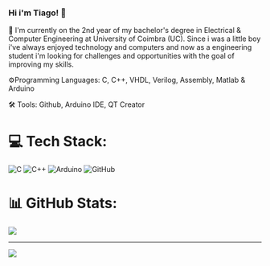 ### Hi i'm Tiago! 👋

 🌱 I'm currently on the 2nd year of my bachelor's degree in Electrical & Computer Engineering at University of Coimbra (UC).
 Since i was a little boy i've always enjoyed technology and computers and now as a engineering student i'm looking for challenges and opportunities with the goal of improving my skills.
 
 ⚙️Programming Languages: C, C++, VHDL, Verilog, Assembly, Matlab & Arduino
  
 🛠️ Tools: Github, Arduino IDE,  QT Creator
  
  
# 💻 Tech Stack:
![C](https://img.shields.io/badge/c-%2300599C.svg?style=for-the-badge&logo=c&logoColor=white) 
![C++](https://img.shields.io/badge/c++-%2300599C.svg?style=for-the-badge&logo=c%2B%2B&logoColor=white) 
![Arduino](https://img.shields.io/badge/-Arduino-00979D?style=for-the-badge&logo=Arduino&logoColor=white) 
![GitHub](https://img.shields.io/badge/github-%23121011.svg?style=for-the-badge&logo=github&logoColor=white)
# 📊 GitHub Stats:
![](https://github-readme-stats.vercel.app/api?username=TIGAS13&theme=radical&hide_border=false&include_all_commits=false&count_private=false)<br/>


---
[![](https://visitcount.itsvg.in/api?id=TIGAS13&icon=0&color=0)](https://visitcount.itsvg.in)

<!-- Proudly created with GPRM ( https://gprm.itsvg.in ) -->

  


